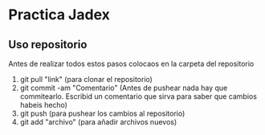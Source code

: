 # Practica Jadex

## Uso repositorio

Antes de realizar todos estos pasos colocaos en la carpeta del repositorio

1. git pull "link" (para clonar el repositorio)
2. git commit -am "Comentario" (Antes de pushear nada hay que commitearlo. Escribid un comentario que sirva para saber que cambios habeis hecho)
3. git push (para pushear los cambios al repositorio)
4. git add "archivo" (para añadir archivos nuevos)
